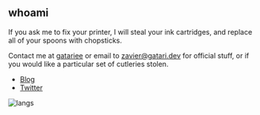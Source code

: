 ## whoami
If you ask me to fix your printer, I will steal your ink cartridges, and replace all of your spoons with chopsticks.

Contact me at [gatariee](https://twitter.com/gatariee) or email to zavier@gatari.dev for official stuff, or if you would like a particular set of cutleries stolen.


* [Blog](https://gatari.dev/)
* [Twitter](https://twitter.com/gatariee)

<!--
![stats](https://github-readme-stats.vercel.app/api?username=gatariee&show_icons=true&theme=tokyonight)
!-->
![langs](https://github-readme-stats.vercel.app/api/top-langs/?username=gatariee&layout=compact&show_icons=true&theme=tokyonight&exclude_repo=exe2csh)
